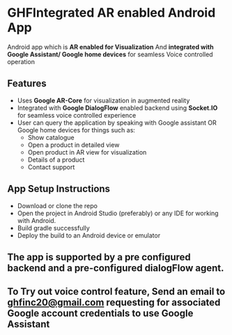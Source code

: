 # GHFIntegrated AR enabled Android App
Android app which is **AR enabled for Visualization** And **integrated with Google Assistant/ Google home devices** for seamless Voice controlled operation

## Features

  * Uses **Google AR-Core** for visualization in augmented reality 
  * Integrated with **Google DialogFlow** enabled backend using **Socket.IO** for seamless voice controlled experience
  * User can query the application by speaking with Google assistant OR Google home devices for things such as:
    * Show catalogue
    * Open a product in detailed view
    * Open product in AR view for visualization
    * Details of a product
    * Contact support

## App Setup Instructions

  * Download or clone the repo
  * Open the project in Android Studio (preferably) or any IDE for working with Android.
  * Build gradle successfully
  * Deploy the build to an Android device or emulator
  
## The app is supported by a pre configured backend and a pre-configured dialogFlow agent.

## To Try out voice control feature, **Send an email to ghfinc20@gmail.com requesting for associated Google account credentials to use Google Assistant**
  
 
